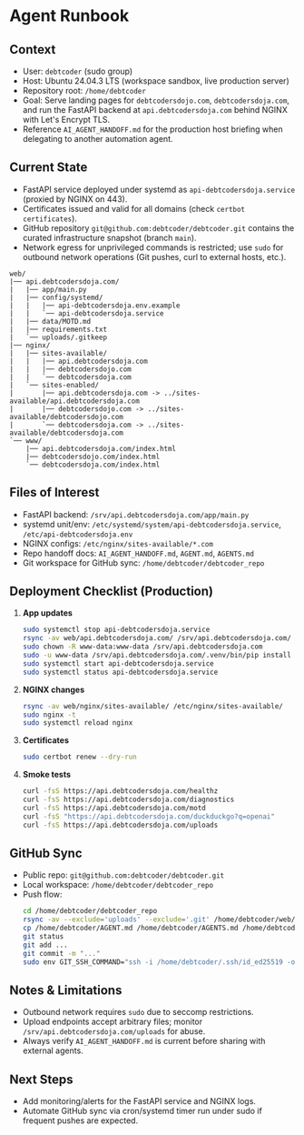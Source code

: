 # Agent Runbook

## Context
- User: `debtcoder` (sudo group)
- Host: Ubuntu 24.04.3 LTS (workspace sandbox, live production server)
- Repository root: `/home/debtcoder`
- Goal: Serve landing pages for `debtcodersdojo.com`, `debtcodersdoja.com`, and run the FastAPI backend at `api.debtcodersdoja.com` behind NGINX with Let's Encrypt TLS.
- Reference `AI_AGENT_HANDOFF.md` for the production host briefing when delegating to another automation agent.

## Current State
- FastAPI service deployed under systemd as `api-debtcodersdoja.service` (proxied by NGINX on 443).
- Certificates issued and valid for all domains (check `certbot certificates`).
- GitHub repository `git@github.com:debtcoder/debtcoder.git` contains the curated infrastructure snapshot (branch `main`).
- Network egress for unprivileged commands is restricted; use `sudo` for outbound network operations (Git pushes, curl to external hosts, etc.).

```
web/
|── api.debtcodersdoja.com/
|   |── app/main.py
|   |── config/systemd/
|   |   |── api-debtcodersdoja.env.example
|   |   `── api-debtcodersdoja.service
|   |── data/MOTD.md
|   |── requirements.txt
|   `── uploads/.gitkeep
|── nginx/
|   |── sites-available/
|   |   |── api.debtcodersdoja.com
|   |   |── debtcodersdojo.com
|   |   `── debtcodersdoja.com
|   `── sites-enabled/
|       |── api.debtcodersdoja.com -> ../sites-available/api.debtcodersdoja.com
|       |── debtcodersdojo.com -> ../sites-available/debtcodersdojo.com
|       `── debtcodersdoja.com -> ../sites-available/debtcodersdoja.com
`── www/
    |── api.debtcodersdoja.com/index.html
    |── debtcodersdojo.com/index.html
    `── debtcodersdoja.com/index.html
```

## Files of Interest
- FastAPI backend: `/srv/api.debtcodersdoja.com/app/main.py`
- systemd unit/env: `/etc/systemd/system/api-debtcodersdoja.service`, `/etc/api-debtcodersdoja.env`
- NGINX configs: `/etc/nginx/sites-available/*.com`
- Repo handoff docs: `AI_AGENT_HANDOFF.md`, `AGENT.md`, `AGENTS.md`
- Git workspace for GitHub sync: `/home/debtcoder/debtcoder_repo`

## Deployment Checklist (Production)
1. **App updates**
   ```bash
   sudo systemctl stop api-debtcodersdoja.service
   rsync -av web/api.debtcodersdoja.com/ /srv/api.debtcodersdoja.com/
   sudo chown -R www-data:www-data /srv/api.debtcodersdoja.com
   sudo -u www-data /srv/api.debtcodersdoja.com/.venv/bin/pip install -r /srv/api.debtcodersdoja.com/requirements.txt
   sudo systemctl start api-debtcodersdoja.service
   sudo systemctl status api-debtcodersdoja.service
   ```
2. **NGINX changes**
   ```bash
   rsync -av web/nginx/sites-available/ /etc/nginx/sites-available/
   sudo nginx -t
   sudo systemctl reload nginx
   ```
3. **Certificates**
   ```bash
   sudo certbot renew --dry-run
   ```
4. **Smoke tests**
   ```bash
   curl -fsS https://api.debtcodersdoja.com/healthz
   curl -fsS https://api.debtcodersdoja.com/diagnostics
   curl -fsS https://api.debtcodersdoja.com/motd
   curl -fsS "https://api.debtcodersdoja.com/duckduckgo?q=openai"
   curl -fsS https://api.debtcodersdoja.com/uploads
   ```

## GitHub Sync
- Public repo: `git@github.com:debtcoder/debtcoder.git`
- Local workspace: `/home/debtcoder/debtcoder_repo`
- Push flow:
  ```bash
  cd /home/debtcoder/debtcoder_repo
  rsync -av --exclude='uploads' --exclude='.git' /home/debtcoder/web/ ./web/
  cp /home/debtcoder/AGENT.md /home/debtcoder/AGENTS.md /home/debtcoder/AI_AGENT_HANDOFF.md ./
  git status
  git add ...
  git commit -m "..."
  sudo env GIT_SSH_COMMAND="ssh -i /home/debtcoder/.ssh/id_ed25519 -o StrictHostKeyChecking=accept-new" git push
  ```

## Notes & Limitations
- Outbound network requires `sudo` due to seccomp restrictions.
- Upload endpoints accept arbitrary files; monitor `/srv/api.debtcodersdoja.com/uploads` for abuse.
- Always verify `AI_AGENT_HANDOFF.md` is current before sharing with external agents.

## Next Steps
- Add monitoring/alerts for the FastAPI service and NGINX logs.
- Automate GitHub sync via cron/systemd timer run under sudo if frequent pushes are expected.
